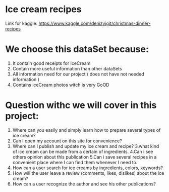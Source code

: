 # Ice cream recipes

Link for kaggle:
https://www.kaggle.com/denizyigit/christmas-dinner-recipes

# We choose this dataSet because:
1. It contain good receipts for IceCream 
2. Contain more useful information than other dataSets
3. All information need for our project ( does not have not needed information )
4. Contains iceCream photos witch is very GoOD

# Question withc we will cover in this project:
1. Where can you easily and simply learn how to prepare several types of ice cream?
2. Can I open my account on this site for convenience?
2. Where can I publish and update my ice cream and recipe?
3.what kind of ice cream can be made from a certain  of ingredients.
4.Can i see others opinion about this publication
5.Can i save several recipes in a convenient place where I can find them whenever I need to.
6. How can a user search for ice creams by ingredients, colors, keywords?
7. How will the user leave a review (comments, likes, dislikes) about the ice cream?
8. How can a user recognize the author and see his other publications?
